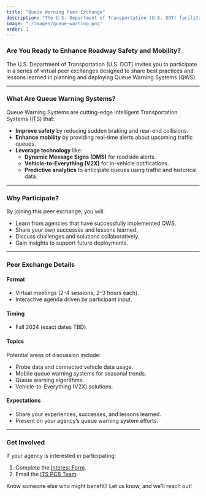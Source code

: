 ```yaml
---
title: "Queue Warning Peer Exchange"
description: "The U.S. Department of Transportation (U.S. DOT) facilitated a series of virtual peer exchanges designed to share best practices and lessons learned in planning and deploying Queue Warning Systems (QWS)."
image: "./images/queue-warning.png"
order: 1
---
```


### Are You Ready to Enhance Roadway Safety and Mobility?
The U.S. Department of Transportation (U.S. DOT) invites you to participate in a series of virtual peer exchanges designed to share best practices and lessons learned in planning and deploying Queue Warning Systems (QWS).

---

### What Are Queue Warning Systems?
Queue Warning Systems are cutting-edge Intelligent Transportation Systems (ITS) that:
- **Improve safety** by reducing sudden braking and rear-end collisions.
- **Enhance mobility** by providing real-time alerts about upcoming traffic queues.
- **Leverage technology** like:
  - **Dynamic Message Signs (DMS)** for roadside alerts.
  - **Vehicle-to-Everything (V2X)** for in-vehicle notifications.
  - **Predictive analytics** to anticipate queues using traffic and historical data.

---

### Why Participate?
By joining this peer exchange, you will:
- Learn from agencies that have successfully implemented QWS.
- Share your own successes and lessons learned.
- Discuss challenges and solutions collaboratively.
- Gain insights to support future deployments.

---

### Peer Exchange Details
#### Format
- Virtual meetings (2–4 sessions, 2–3 hours each).
- Interactive agenda driven by participant input.

#### Timing
- Fall 2024 (exact dates TBD).

#### Topics
Potential areas of discussion include:
- Probe data and connected vehicle data usage.
- Mobile queue warning systems for seasonal trends.
- Queue warning algorithms.
- Vehicle-to-Everything (V2X) solutions.

#### Expectations
- Share your experiences, successes, and lessons learned.
- Present on your agency’s queue warning system efforts.

---
### Get Involved
If your agency is interested in participating:
1. Complete the [Interest Form]().
2. Email the [ITS PCB Team](mailto:john.schneeberger@dot.gov).

Know someone else who might benefit? Let us know, and we'll reach out!